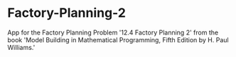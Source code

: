 # Factory-Planning-2

App for the Factory Planning Problem '12.4 Factory Planning 2' from the book 'Model Building in Mathematical Programming, Fifth Edition by H. Paul Williams.'
